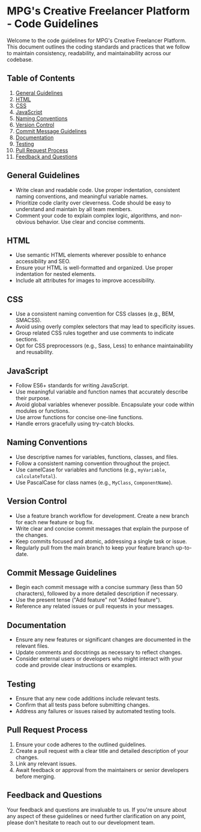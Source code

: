 # MPG's Creative Freelancer Platform - Code Guidelines

Welcome to the code guidelines for MPG's Creative Freelancer Platform. This document outlines the coding standards and practices that we follow to maintain consistency, readability, and maintainability across our codebase.

## Table of Contents

1. [General Guidelines](#general-guidelines)
2. [HTML](#html)
3. [CSS](#css)
4. [JavaScript](#javascript)
5. [Naming Conventions](#naming-conventions)
6. [Version Control](#version-control)
7. [Commit Message Guidelines](#commit-message-guidelines)
8. [Documentation](#documentation)
9. [Testing](#testing)
10. [Pull Request Process](#pull-request-process)
11. [Feedback and Questions](#feedback-and-questions)

## General Guidelines

- Write clean and readable code. Use proper indentation, consistent naming conventions, and meaningful variable names.
- Prioritize code clarity over cleverness. Code should be easy to understand and maintain by all team members.
- Comment your code to explain complex logic, algorithms, and non-obvious behavior. Use clear and concise comments.

## HTML

- Use semantic HTML elements wherever possible to enhance accessibility and SEO.
- Ensure your HTML is well-formatted and organized. Use proper indentation for nested elements.
- Include alt attributes for images to improve accessibility.

## CSS

- Use a consistent naming convention for CSS classes (e.g., BEM, SMACSS).
- Avoid using overly complex selectors that may lead to specificity issues.
- Group related CSS rules together and use comments to indicate sections.
- Opt for CSS preprocessors (e.g., Sass, Less) to enhance maintainability and reusability.

## JavaScript

- Follow ES6+ standards for writing JavaScript.
- Use meaningful variable and function names that accurately describe their purpose.
- Avoid global variables whenever possible. Encapsulate your code within modules or functions.
- Use arrow functions for concise one-line functions.
- Handle errors gracefully using try-catch blocks.

## Naming Conventions

- Use descriptive names for variables, functions, classes, and files.
- Follow a consistent naming convention throughout the project.
- Use camelCase for variables and functions (e.g., `myVariable`, `calculateTotal`).
- Use PascalCase for class names (e.g., `MyClass`, `ComponentName`).

## Version Control

- Use a feature branch workflow for development. Create a new branch for each new feature or bug fix.
- Write clear and concise commit messages that explain the purpose of the changes.
- Keep commits focused and atomic, addressing a single task or issue.
- Regularly pull from the main branch to keep your feature branch up-to-date.

## Commit Message Guidelines

- Begin each commit message with a concise summary (less than 50 characters), followed by a more detailed description if necessary.
- Use the present tense ("Add feature" not "Added feature").
- Reference any related issues or pull requests in your messages.

## Documentation

- Ensure any new features or significant changes are documented in the relevant files.
- Update comments and docstrings as necessary to reflect changes.
- Consider external users or developers who might interact with your code and provide clear instructions or examples.

## Testing

- Ensure that any new code additions include relevant tests.
- Confirm that all tests pass before submitting changes.
- Address any failures or issues raised by automated testing tools.

## Pull Request Process

1. Ensure your code adheres to the outlined guidelines.
2. Create a pull request with a clear title and detailed description of your changes.
3. Link any relevant issues.
4. Await feedback or approval from the maintainers or senior developers before merging.

## Feedback and Questions

Your feedback and questions are invaluable to us. If you're unsure about any aspect of these guidelines or need further clarification on any point, please don't hesitate to reach out to our development team.
